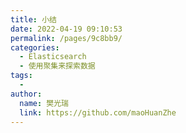 ```yaml
---
title: 小结
date: 2022-04-19 09:10:53
permalink: /pages/9c8bb9/
categories:
  - Elasticsearch
  - 使用聚集来探索数据
tags:
  - 
author: 
  name: 樊光瑞
  link: https://github.com/maoHuanZhe
---
```

